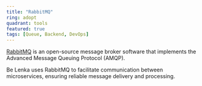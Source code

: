 ```yaml
---
title: "RabbitMQ"
ring: adopt
quadrant: tools
featured: true
tags: [Queue, Backend, DevOps]
---
```


[RabbitMQ](https://www.rabbitmq.com/) is an open-source message broker software that implements the Advanced Message Queuing Protocol (AMQP).

Be Lenka uses RabbitMQ to facilitate communication between microservices, ensuring reliable message delivery and processing.
